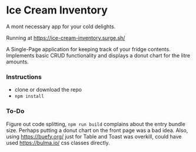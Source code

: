 # Ice Cream Inventory

A mont necessary app for your cold delights.

Running at https://ice-cream-inventory.surge.sh/

A Single-Page application for keeping track of your fridge contents. Implements basic CRUD functionality and displays a donut chart for the litre amounts.

### Instructions

- clone or download the repo
- `npm install`

### To-Do

Figure out code splitting, `npm run build` complains about the entry bundle size. Perhaps putting a donut chart on the front page was a bad idea. Also, using https://buefy.org/ just for Table and Toast was overkill, could have used https://bulma.io/ css classes directly.
